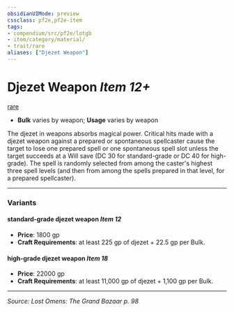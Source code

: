 ```yaml
---
obsidianUIMode: preview
cssclass: pf2e,pf2e-item
tags:
- compendium/src/pf2e/lotgb
- item/category/material/
- trait/rare
aliases: ["Djezet Weapon"]
---
```

# Djezet Weapon *Item 12+*  
[rare](rare.md "Rare Rarity Trait")  

- **Bulk** varies by weapon; **Usage** varies by weapon

The djezet in weapons absorbs magical power. Critical hits made with a djezet weapon against a prepared or spontaneous spellcaster cause the target to lose one prepared spell or one spontaneous spell slot unless the target succeeds at a Will save (DC 30 for standard-grade or DC 40 for high-grade). The spell is randomly selected from among the caster's highest three spell levels (and then from among the spells prepared in that level, for a prepared spellcaster).

---

### Variants

#### standard-grade djezet weapon *Item 12*

- **Price**: 1800 gp
- **Craft Requirements**: at least 225 gp of djezet + 22.5 gp per Bulk.

#### high-grade djezet weapon *Item 18*

- **Price**: 22000 gp
- **Craft Requirements**: at least 11,000 gp of djezet + 1,100 gp per Bulk.

---
*Source: Lost Omens: The Grand Bazaar p. 98*